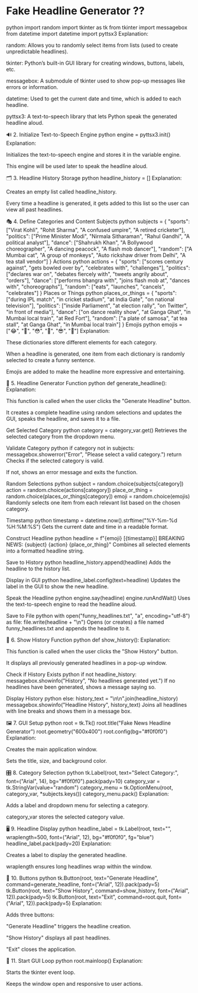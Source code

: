 # Fake Headline Generator ?? 



python
import random
import tkinter as tk
from tkinter import messagebox
from datetime import datetime
import pyttsx3
Explanation:

random: Allows you to randomly select items from lists (used to create unpredictable headlines).

tkinter: Python’s built-in GUI library for creating windows, buttons, labels, etc.

messagebox: A submodule of tkinter used to show pop-up messages like errors or information.

datetime: Used to get the current date and time, which is added to each headline.

pyttsx3: A text-to-speech library that lets Python speak the generated headline aloud.


🔊 2. Initialize Text-to-Speech Engine
python
engine = pyttsx3.init()
Explanation:

Initializes the text-to-speech engine and stores it in the variable engine.

This engine will be used later to speak the headline aloud.



🗂 3. Headline History Storage
python
headline_history = []
Explanation:

Creates an empty list called headline_history.

Every time a headline is generated, it gets added to this list so the user can view all past headlines.



🎭 4. Define Categories and Content
Subjects
python
subjects = {
    "sports": ["Virat Kohli", "Rohit Sharma", "A confused umpire", "A retired cricketer"],
    "politics": ["Prime Minister Modi", "Nirmala Sitharaman", "Rahul Gandhi", "A political analyst"],
    "dance": ["Shahrukh Khan", "A Bollywood choreographer", "A dancing peacock", "A flash mob dancer"],
    "random": ["A Mumbai cat", "A group of monkeys", "Auto rickshaw driver from Delhi", "A tea stall vendor"]
}
Actions
python
actions = {
    "sports": ["scores century against", "gets bowled over by", "celebrates with", "challenges"],
    "politics": ["declares war on", "debates fiercely with", "tweets angrily about", "orders"],
    "dance": ["performs bhangra with", "joins flash mob at", "dances with", "choreographs"],
    "random": ["eats", "launches", "cancels", "celebrates"]
}
Places or Things
python
places_or_things = {
    "sports": ["during IPL match", "in cricket stadium", "at India Gate", "on national television"],
    "politics": ["inside Parliament", "at election rally", "on Twitter", "in front of media"],
    "dance": ["on dance reality show", "at Ganga Ghat", "in Mumbai local train", "at Red Fort"],
    "random": ["a plate of samosa", "at tea stall", "at Ganga Ghat", "in Mumbai local train"]
}
Emojis
python
emojis = ["😂", "🤣", "😳", "🤯", "😎", "🙈"]
Explanation:

These dictionaries store different elements for each category.

When a headline is generated, one item from each dictionary is randomly selected to create a funny sentence.

Emojis are added to make the headline more expressive and entertaining.



📰 5. Headline Generator Function
python
def generate_headline():
Explanation:

This function is called when the user clicks the "Generate Headline" button.

It creates a complete headline using random selections and updates the GUI, speaks the headline, and saves it to a file.

Get Selected Category
python
    category = category_var.get()
Retrieves the selected category from the dropdown menu.

Validate Category
python
    if category not in subjects:
        messagebox.showerror("Error", "Please select a valid category.")
        return
Checks if the selected category is valid.

If not, shows an error message and exits the function.

Random Selections
python
    subject = random.choice(subjects[category])
    action = random.choice(actions[category])
    place_or_thing = random.choice(places_or_things[category])
    emoji = random.choice(emojis)
Randomly selects one item from each relevant list based on the chosen category.

Timestamp
python
    timestamp = datetime.now().strftime("%Y-%m-%d %H:%M:%S")
Gets the current date and time in a readable format.

Construct Headline
python
    headline = f"{emoji} [{timestamp}] BREAKING NEWS: {subject} {action} {place_or_thing}"
Combines all selected elements into a formatted headline string.

Save to History
python
    headline_history.append(headline)
Adds the headline to the history list.

Display in GUI
python
    headline_label.config(text=headline)
Updates the label in the GUI to show the new headline.

Speak the Headline
python
    engine.say(headline)
    engine.runAndWait()
Uses the text-to-speech engine to read the headline aloud.

Save to File
python
    with open("funny_headlines.txt", "a", encoding="utf-8") as file:
        file.write(headline + "\n")
Opens (or creates) a file named funny_headlines.txt and appends the headline to it.



📜 6. Show History Function
python
def show_history():
Explanation:

This function is called when the user clicks the "Show History" button.

It displays all previously generated headlines in a pop-up window.

Check if History Exists
python
    if not headline_history:
        messagebox.showinfo("History", "No headlines generated yet.")
If no headlines have been generated, shows a message saying so.

Display History
python
    else:
        history_text = "\n\n".join(headline_history)
        messagebox.showinfo("Headline History", history_text)
Joins all headlines with line breaks and shows them in a message box.



🖼 7. GUI Setup
python
root = tk.Tk()
root.title("Fake News Headline Generator")
root.geometry("600x400")
root.config(bg="#f0f0f0")
Explanation:

Creates the main application window.

Sets the title, size, and background color.



🎛 8. Category Selection
python
tk.Label(root, text="Select Category:", font=("Arial", 14), bg="#f0f0f0").pack(pady=10)
category_var = tk.StringVar(value="random")
category_menu = tk.OptionMenu(root, category_var, *subjects.keys())
category_menu.pack()
Explanation:

Adds a label and dropdown menu for selecting a category.

category_var stores the selected category value.


🖥 9. Headline Display
python
headline_label = tk.Label(root, text="", wraplength=500, font=("Arial", 12), bg="#f0f0f0", fg="blue")
headline_label.pack(pady=20)
Explanation:

Creates a label to display the generated headline.

wraplength ensures long headlines wrap within the window.



🔘 10. Buttons
python
tk.Button(root, text="Generate Headline", command=generate_headline, font=("Arial", 12)).pack(pady=5)
tk.Button(root, text="Show History", command=show_history, font=("Arial", 12)).pack(pady=5)
tk.Button(root, text="Exit", command=root.quit, font=("Arial", 12)).pack(pady=5)
Explanation:

Adds three buttons:

"Generate Headline" triggers the headline creation.

"Show History" displays all past headlines.

"Exit" closes the application.



🏁 11. Start GUI Loop
python
root.mainloop()
Explanation:

Starts the tkinter event loop.

Keeps the window open and responsive to user actions.
